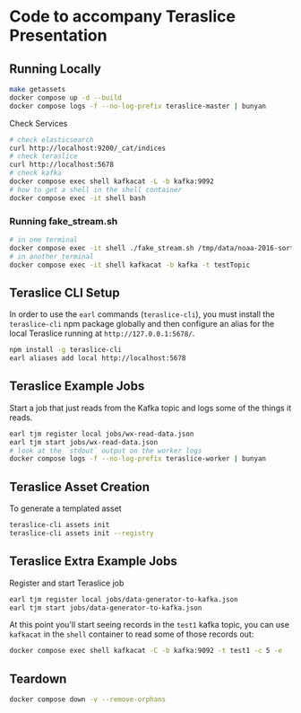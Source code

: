 # Code to accompany Teraslice Presentation

## Running Locally

```bash
make getassets
docker compose up -d --build
docker compose logs -f --no-log-prefix teraslice-master | bunyan
```

Check Services

```bash
# check elasticsearch
curl http://localhost:9200/_cat/indices
# check teraslice
curl http://localhost:5678
# check kafka
docker compose exec shell kafkacat -L -b kafka:9092
# how to get a shell in the shell container
docker compose exec -it shell bash
```

### Running fake_stream.sh

```bash
# in one terminal
docker compose exec -it shell ./fake_stream.sh /tmp/data/noaa-2016-sorted.json
# in another terminal
docker compose exec -it shell kafkacat -b kafka -t testTopic
```

## Teraslice CLI Setup

In order to use the `earl` commands (`teraslice-cli`), you must install the
`teraslice-cli` npm package globally and then configure an alias for the local
Teraslice running at `http://127.0.0.1:5678/`.

```bash
npm install -g teraslice-cli
earl aliases add local http://localhost:5678
```

## Teraslice Example Jobs

Start a job that just reads from the Kafka topic and logs some of the things
it reads.

```bash
earl tjm register local jobs/wx-read-data.json
earl tjm start jobs/wx-read-data.json
# look at the `stdout` output on the worker logs
docker compose logs -f --no-log-prefix teraslice-worker | bunyan
```

## Teraslice Asset Creation

To generate a templated asset

```bash
teraslice-cli assets init
teraslice-cli assets init --registry
```

## Teraslice Extra Example Jobs

Register and start Teraslice job

```bash
earl tjm register local jobs/data-generator-to-kafka.json
earl tjm start jobs/data-generator-to-kafka.json
```

At this point you'll start seeing records in the `test1` kafka topic, you can
use `kafkacat` in the `shell` container to read some of those records out:

```bash
docker compose exec shell kafkacat -C -b kafka:9092 -t test1 -c 5 -e
```

## Teardown

```bash
docker compose down -v --remove-orphans
```
